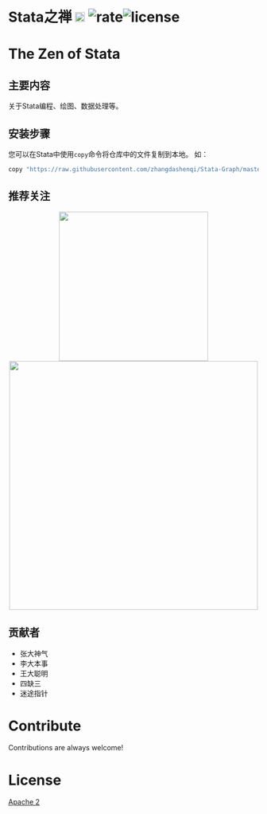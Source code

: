 # Stata之禅    <img src="https://img.shields.io/badge/Stata-@zhangdashenqi-green.svg?logo=angular&style=for-the-badge" height=20px/> ![rate](https://img.shields.io/badge/stars-%E2%98%85%E2%98%85%E2%98%85%E2%98%85%E2%98%86-brightgreen.svg)![license](https://img.shields.io/badge/license-Apache%202-blue.svg)

# The Zen of Stata

## 主要内容

关于Stata编程、绘图、数据处理等。


## 安装步骤

您可以在Stata中使用`copy`命令将仓库中的文件复制到本地。
如：

```s
copy "https://raw.githubusercontent.com/zhangdashenqi/Stata-Graph/master/plot_distribution.do" "plot_distribution.do"
```

## 推荐关注

<div align=center><img src="https://raw.githubusercontent.com/zhangdashenqi/Stata-Graph/master/logo.png" width=300px /></div>

<div align=center><img src="https://raw.githubusercontent.com/zhangdashenqi/Stata-Graph/master/qr.png" width=500px /></div>

## 贡献者

* 张大神气
* 李大本事
* 王大聪明
* 四缺三
* 迷途指针

# Contribute
Contributions are always welcome! 

# License

[Apache 2](http://www.apache.org/licenses/LICENSE-2.0.txt)
